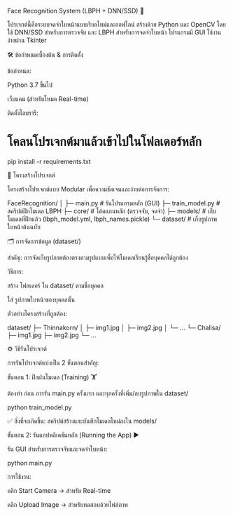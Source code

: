 Face Recognition System (LBPH + DNN/SSD) 👤

โปรเจกต์นี้คือระบบจดจำใบหน้าแบบเรียลไทม์และออฟไลน์ สร้างด้วย Python และ OpenCV โดยใช้ DNN/SSD สำหรับการตรวจจับ และ LBPH สำหรับการจดจำใบหน้า
โปรแกรมมี GUI ใช้งานง่ายผ่าน Tkinter

🛠️ ข้อกำหนดเบื้องต้น & การติดตั้ง

ข้อกำหนด:

Python 3.7 ขึ้นไป

เว็บแคม (สำหรับโหมด Real-time)

ติดตั้งไลบรารี:

# โคลนโปรเจกต์มาแล้วเข้าไปในโฟลเดอร์หลัก
pip install -r requirements.txt

📂 โครงสร้างโปรเจกต์

โครงสร้างโปรเจกต์แบบ Modular เพื่อความชัดเจนและง่ายต่อการจัดการ:

FaceRecognition/
│
├─ main.py             # รันโปรแกรมหลัก (GUI)
├─ train_model.py      # สคริปต์ฝึกโมเดล LBPH
├─ core/               # โค้ดแกนหลัก (ตรวจจับ, จดจำ)
├─ models/             # เก็บโมเดลที่ฝึกแล้ว (lbph_model.yml, lbph_names.pickle)
└─ dataset/            # เก็บรูปภาพใบหน้าต้นฉบับ

🗂️ การจัดการข้อมูล (dataset/)

สำคัญ: การจัดเก็บรูปภาพต้องตรงตามรูปแบบเพื่อให้โมเดลเรียนรู้ชื่อบุคคลได้ถูกต้อง

วิธีการ:

สร้าง โฟลเดอร์ ใน dataset/ ตามชื่อบุคคล 

ใส่ รูปภาพใบหน้าของบุคคลนั้น 

ตัวอย่างโครงสร้างที่ถูกต้อง:

dataset/
├─ Thinnakorn/
│   ├─ img1.jpg
│   ├─ img2.jpg
│   └─ ...
└─ Chalisa/
    ├─ img1.jpg
    ├─ img2.jpg
    └─ ...

⚙️ วิธีรันโปรเจกต์

การรันโปรเจกต์แบ่งเป็น 2 ขั้นตอนสำคัญ:

ขั้นตอน 1: ฝึกฝนโมเดล (Training) 🏋️

ต้องทำ ก่อน การรัน main.py ครั้งแรก และทุกครั้งที่เพิ่ม/ลบรูปภาพใน dataset/

python train_model.py


✅ สิ่งที่จะเกิดขึ้น: สคริปต์สร้างและบันทึกโมเดลใหม่ลงใน models/

ขั้นตอน 2: รันแอปพลิเคชันหลัก (Running the App) ▶️

รัน GUI สำหรับการตรวจจับและจดจำใบหน้า:

python main.py


การใช้งาน:

คลิก Start Camera → สำหรับ Real-time

คลิก Upload Image → สำหรับทดสอบด้วยไฟล์ภาพ